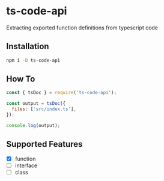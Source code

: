 # ts-code-api

Extracting exported function definitions from typescript code

## Installation

```bash
npm i -D ts-code-api
```

## How To

```js
const { tsDoc } = require('ts-code-api');

const output = tsDoc({
  files: ['src/index.ts'],
});

console.log(output);
```

## Supported Features

- [x] function
- [ ] interface
- [ ] class
